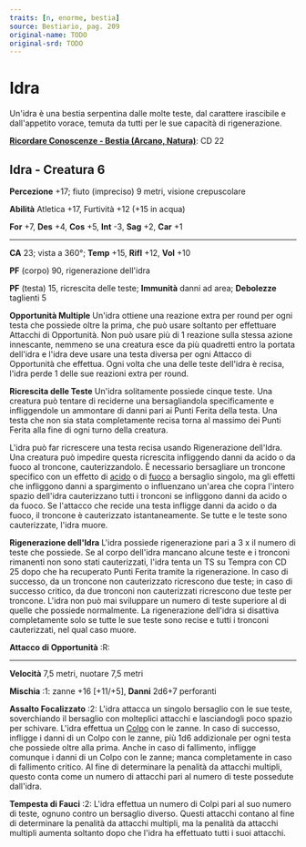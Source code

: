 ```yaml
---
traits: [n, enorme, bestia]
source: Bestiario, pag. 209
original-name: TODO
original-srd: TODO
---
```


# Idra

Un'idra è una bestia serpentina dalle molte teste, dal carattere irascibile e
dall'appetito vorace, temuta da tutti per le sue capacità di rigenerazione.

**[Ricordare Conoscenze - Bestia (Arcano, Natura)](/azioni/abilita/ricordare-conoscenze)**:
CD 22

## Idra - Creatura 6

**Percezione** +17; fiuto (impreciso) 9 metri, visione crepuscolare

**Abilità** Atletica +17, Furtività +12 (+15 in acqua)

**For** +7, **Des** +4, **Cos** +5, **Int** -3, **Sag** +2, **Car** +1

---

**CA** 23; vista a 360°; **Temp** +15, **Rifl** +12, **Vol** +10

**PF** (corpo) 90, rigenerazione dell'idra

**PF** (testa) 15, ricrescita delle teste; **Immunità** danni ad area;
**Debolezze** taglienti 5

**Opportunità Multiple** Un'idra ottiene una reazione extra per round per ogni
testa che possiede oltre la prima, che può usare soltanto per effettuare
Attacchi di Opportunità. Non può usare più di 1 reazione sulla stessa azione
innescante, nemmeno se una creatura esce da più quadretti entro la portata
dell'idra e l'idra deve usare una testa diversa per ogni Attacco di Opportunità
che effettua. Ogni volta che una delle teste dell'idra è recisa, l'idra perde 1
delle sue reazioni extra per round.

**Ricrescita delle Teste** Un'idra solitamente possiede cinque teste. Una
creatura può tentare di reciderne una bersagliandola specificamente e
infliggendole un ammontare di danni pari ai Punti Ferita della testa. Una testa
che non sia stata completamente recisa torna al massimo dei Punti Ferita alla
fine di ogni turno della creatura.

L'idra può far ricrescere una testa recisa usando Rigenerazione dell'Idra. Una
creatura può impedire questa ricrescita infliggendo danni da acido o da fuoco al
troncone, cauterizzandolo. È necessario bersagliare un troncone specifico con un
effetto di [acido](/tratti/acido) o di [fuoco](/tratti/fuoco) a bersaglio
singolo, ma gli effetti che infliggono danni a spargimento o influenzano un'area
che copra l'intero spazio dell'idra cauterizzano tutti i tronconi se infliggono
danni da acido o da fuoco. Se l'attacco che recide una testa infligge danni da
acido o da fuoco, il troncone è cauterizzato istantaneamente. Se tutte e le
teste sono cauterizzate, l'idra muore.

**Rigenerazione dell'Idra** L'idra possiede rigenerazione pari a 3 x il numero
di teste che possiede. Se al corpo dell'idra mancano alcune teste e i tronconi
rimanenti non sono stati cauterizzati, l'idra tenta un TS su Tempra con CD 25
dopo che ha recuperato Punti Ferita tramite la rigenerazione. ln caso di
successo, da un troncone non cauterizzato ricrescono due teste; in caso di
successo critico, da due tronconi non cauterizzati ricrescono due teste per
troncone. L'idra non può mai sviluppare un numero di teste superiore al di
quelle che possiede normalmente. La rigenerazione dell'idra si disattiva
completamente solo se tutte le sue teste sono recise e tutti i tronconi
cauterizzati, nel qual caso muore.

**Attacco di Opportunità** :R:

---

**Velocità** 7,5 metri, nuotare 7,5 metri

**Mischia** :1: zanne +16 \[+11/+5], **Danni** 2d6+7 perforanti

**Assalto Focalizzato** :2: L'idra attacca un singolo bersaglio con le sue
teste, soverchiando il bersaglio con molteplici attacchi e lasciandogli poco
spazio per schivare. L'idra effettua un [Colpo](/azioni/base/colpire) con le
zanne. ln caso di successo, infligge i danni di un Colpo con le zanne, più 1d6
addizionale per ogni testa che possiede oltre alla prima. Anche in caso di
fallimento, infligge comunque i danni di un Colpo con le zanne; manca
completamente in caso di fallimento critico. Al fine di determinare la penalità
da attacchi multipli, questo conta come un numero di attacchi pari al numero di
teste possedute dall'idra.

**Tempesta di Fauci** :2: L'idra effettua un numero di Colpi pari al suo numero
di teste, ognuno contro un bersaglio diverso. Questi attacchi contano al fine di
determinare la penalità da attacchi multipli, ma la penalità da attacchi
multipli aumenta soltanto dopo che l'idra ha effettuato tutti i suoi attacchi.

